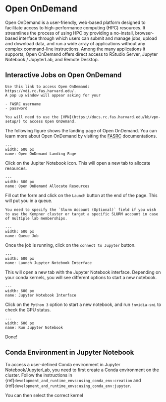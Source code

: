 # Open OnDemand

Open OnDemand is a user-friendly, web-based platform designed to facilitate access to high-performance computing (HPC) resources. It streamlines the process of using HPC by providing a no-install, browser-based interface through which users can submit and manage jobs, upload and download data, and run a wide array of applications without any complex command-line instructions. Among the many applications it supports, Open OnDemand offers direct access to RStudio Server, Jupyter Notebook / JupyterLab, and Remote Desktop. 

## Interactive Jobs on Open OnDemand

```{note}
Use this link to access Open OnDemand: https://vdi.rc.fas.harvard.edu/.    
A pop up window will appear asking for your 

- FASRC username 
- password 

You will need to use the [VPN](https://docs.rc.fas.harvard.edu/kb/vpn-setup/) to access Open OnDemand.
```

The following figure shows the landing page of Open OnDemand. You can learn more about Open OnDemand by visiting the [FASRC](https://docs.rc.fas.harvard.edu/kb/virtual-desktop/) documentations.

```{figure} figures/png/open_ondemand_example-01.png
---
width: 600 px
name: Open OnDemand Landing Page
```

Click on the Jupiter Notebook icon. This will open a new tab to allocate resources.

```{figure} figures/png/open_ondemand_example-02.png
---
width: 600 px
name: Open OnDemand Allocate Resources
```

Fill out the form and click on the `Launch` button at the end of the page. This will put you in a queue. 

```{note}
You need to specify the `Slurm Account (Optional)` field if you wish to use the Kempner cluster or target a specific SLURM account in case of multiple lab memberships.
```

```{figure} figures/png/open_ondemand_example-03.png
---
width: 600 px
name: Queue Job
```

Once the job is running, click on the `connect to Jupyter` button. 

```{figure} figures/png/open_ondemand_example-04.png
---
width: 600 px
name: Launch Jupyter Notebook Interface
```

This will open a new tab with the Jupyter Notebook interface. Depending on your conda kernels, you will see different options to start a new notebook.

```{figure} figures/png/open_ondemand_example-05.png
---
width: 600 px
name: Jupyter Notebook Interface
```
Click on the `Python 3` option to start a new notebook, and run `!nvidia-smi` to check the GPU status.

```{figure} figures/png/open_ondemand_example-06.png
---
width: 600 px
name: Run Jupyter Notebook
```

Done!

## Conda Environment in Jupyter Notebook

To access a user-defined Conda environment in Jupyter Notebook/JupyterLab, you need to first create a Conda environment on the cluster. Follow the instructions in {ref}`development_and_runtime_envs:using_conda_env:creation` and {ref}`development_and_runtime_envs:using_conda_env:jupyter`. 

 You can then select the correct kernel 
